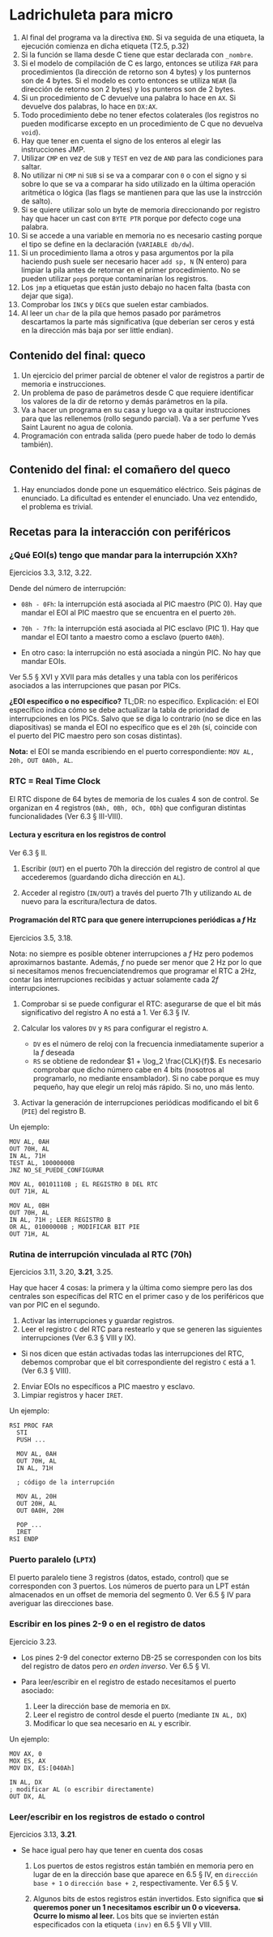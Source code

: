 # Ladrichuleta para micro

1. Al final del programa va la directiva `END`. Si va seguida de una etiqueta,
   la ejecución comienza en dicha etiqueta (T2.5, p.32)
1. Si la función se llama desde C tiene que estar declarada con `_nombre`.
1. Si el modelo de compilación de C es largo, entonces se utiliza `FAR` para
   procedimientos (la dirección de retorno son 4 bytes) y los punternos son de
   4 bytes. Si el modelo es corto entonces se utiliza `NEAR` (la dirección de
   retorno son 2 bytes) y los punteros son de 2 bytes.
1. Si un procedimiento de C devuelve una palabra lo hace en `AX`. Si devuelve
   dos palabras, lo hace en `DX:AX`.
1. Todo procedimiento debe no tener efectos colaterales (los registros no
   pueden modificarse excepto en un procedimiento de C que no devuelva `void`).
1. Hay que tener en cuenta el signo de los enteros al elegir las instrucciones
   JMP.
1. Utilizar `CMP` en vez de `SUB` y `TEST` en vez de `AND` para las condiciones
   para saltar.
1. No utilizar ni `CMP` ni `SUB` si se va a comparar con `0` o con el signo y
   si sobre lo que se va a comparar ha sido utilizado en la última operación
   aritmética o lógica (las flags se mantienen para que las use la instrcción
   de salto).
1. Si se quiere utilizar solo un byte de memoria direccionando por registro hay
   que hacer un cast con `BYTE PTR` porque por defecto coge una palabra.
1. Si se accede a una variable en memoria no es necesario casting porque el
   tipo se define en la declaración (`VARIABLE db/dw`).
1. Si un procedimiento llama a otros y pasa argumentos por la pila haciendo
   push suele ser necesario hacer `add sp, N` (N entero) para limpiar la pila
   antes de retornar en el primer procedimiento. No se pueden utilizar `pop`s
   porque contaminarían los registros.
1. Los `jmp` a etiquetas que están justo debajo no hacen falta (basta con dejar
   que siga).
1. Comprobar los `INC`s y `DEC`s que suelen estar cambiados.
1. Al leer un `char` de la pila que hemos pasado por parámetros descartamos la
   parte más significativa (que deberían ser ceros y está en la dirección más
   baja por ser little endian).


## Contenido del final: queco

1. Un ejercicio del primer parcial de obtener el valor de registros a partir de
   memoria e instrucciones.
1. Un problema de paso de parámetros desde C que requiere identificar los
   valores de la dir de retorno y demás parámetros en la pila.
1. Va a hacer un programa en su casa y luego va a quitar instrucciones para que
   las rellenemos (rollo segundo parcial). Va a ser perfume Yves Saint Laurent
   no agua de colonia.
1. Programación con entrada salida (pero puede haber de todo lo demás también).

## Contenido del final: el comañero del queco

1. Hay enunciados donde pone un esquemático eléctrico. Seis páginas de
   enunciado. La dificultad es entender el enunciado. Una vez entendido, el
   problema es trivial.

## Recetas para la interacción con periféricos

### ¿Qué EOI(s) tengo que mandar para la interrupción XXh?

Ejercicios 3.3, 3.12, 3.22.

Dende del número de interrupción:

- `08h - 0Fh`: la interrupción está asociada al PIC maestro (PIC 0). Hay que
  mandar el EOI al PIC maestro que se encuentra en el puerto `20h`.

- `70h - 7fh`: la interrupción está asociada al PIC esclavo (PIC 1). Hay que
  mandar el EOI tanto a maestro como a esclavo (puerto `0A0h`).
  
- En otro caso: la interrupción no está asociada a ningún PIC. No hay que mandar
  EOIs.


Ver 5.5 &#167; XVI y XVII para más detalles y una tabla con los periféricos
asociados a las interrupciones que pasan por PICs.

**¿EOI específico o no específico?** TL;DR: no específico. Explicación: el EOI
específico indica cómo se debe actualizar la tabla de prioridad de
interrupciones en los PICs. Salvo que se diga lo contrario (no se dice en las
diapositivas) se manda el EOI no específico que es el `20h` (sí, coincide con
el puerto del PIC maestro pero son cosas distintas).

**Nota:** el EOI se manda escribiendo en el puerto correspondiente: `MOV AL, 20h, OUT 0A0h, AL`.

### RTC = Real Time Clock

El RTC dispone de 64 bytes de memoria de los cuales 4 son de control. Se
organizan en 4 registros (`0Ah, 0Bh, 0Ch, 0Dh`) que configuran distintas
funcionalidades (Ver 6.3 &#167; III-VIII).

#### Lectura y escritura en los registros de control

Ver 6.3 &#167; II.

1. Escribir (`OUT`) en el puerto 70h la dirección del registro de control al
   que accederemos (guardando dicha dirección en `AL`).

1. Acceder al registro (`IN/OUT`) a través del puerto 71h y utilizando `AL` de
   nuevo para la escritura/lectura de datos.

#### Programación del RTC para que genere interrupciones periódicas a $f$ Hz

Ejercicios 3.5, 3.18.

Nota: no siempre es posible obtener interrupciones a $f$ Hz pero podemos
aproximarnos bastante. Además, $f$ no puede ser menor que 2 Hz por lo que si
necesitamos menos frecuenciatendremos que programar el RTC a 2Hz, contar las
interrupciones recibidas y actuar solamente cada $2f$ interrupciones.

1. Comprobar si se puede configurar el RTC: asegurarse de que el bit más
   significativo del registro A no está a 1. Ver 6.3 &#167; IV.
1. Calcular los valores `DV` y `RS` para configurar el registro `A`.
   - `DV` es el número de reloj con la frecuencia inmediatamente superior a la
     $f$ deseada
   - `RS` se obtiene de redondear $1 + \log_2 \frac{CLK}{f}$. Es necesario
     comprobar que dicho número cabe en 4 bits (nosotros al programarlo, no
     mediante ensamblador). Si no cabe porque es muy pequeño, hay que elegir un
     reloj más rápido. Si no, uno más lento.

1. Activar la generación de interrupciones periódicas modificando el bit 6
   (`PIE`) del registro B.

Un ejemplo:

```
MOV AL, 0AH
OUT 70H, AL
IN AL, 71H
TEST AL, 10000000B
JNZ NO_SE_PUEDE_CONFIGURAR

MOV AL, 00101110B ; EL REGISTRO B DEL RTC
OUT 71H, AL

MOV AL, 0BH
OUT 70H, AL
IN AL, 71H ; LEER REGISTRO B
OR AL, 01000000B ; MODIFICAR BIT PIE
OUT 71H, AL
```

### Rutina de interrupción vinculada al RTC (70h)

Ejercicios 3.11, 3.20, **3.21**, 3.25.

Hay que hacer 4 cosas: la primera y la última como siempre pero las dos
centrales son específicas del RTC en el primer caso y de los periféricos que
van por PIC en el segundo.

1. Activar las interrupciones y guardar registros.
1. Leer el registro `C` del RTC para restearlo y que se generen las siguientes
   interrupciones (Ver 6.3 &#167; VIII y IX).

  - Si nos dicen que están activadas todas las interrupciones del RTC, debemos
    comprobar que el bit correspondiente del registro `C` está a 1. (Ver 6.3
    &#167; VIII).

2. Enviar EOIs no específicos a PIC maestro y esclavo.
3. Limpiar registros y hacer `IRET`.

Un ejemplo:

```
RSI PROC FAR
  STI
  PUSH ...

  MOV AL, 0AH
  OUT 70H, AL
  IN AL, 71H

  ; código de la interrupción

  MOV AL, 20H
  OUT 20H, AL
  OUT 0A0H, 20H

  POP ...
  IRET
RSI ENDP
```

### Puerto paralelo (`LPTX`)

El puerto paralelo tiene 3 registros (datos, estado, control) que se
corresponden con 3 puertos. Los números de puerto para un LPT están almacenados
en un offset de memoria del segmento 0. Ver 6.5 &#167; IV para averiguar las
direcciones base.

### Escribir en los pines 2-9 o en el registro de datos

Ejercicio 3.23.

- Los pines 2-9 del conector externo DB-25 se corresponden con los bits del
  registro de datos pero *en orden inverso*. Ver 6.5 &#167; VI.

- Para leer/escribir en el registro de estado necesitamos el puerto asociado:

    1. Leer la dirección base de memoria en `DX`.
    2. Leer el registro de control desde el puerto (mediante `IN AL, DX`)
    3. Modificar lo que sea necesario en `AL` y escribir.

Un ejemplo:

```
MOV AX, 0
MOX ES, AX
MOV DX, ES:[040Ah]

IN AL, DX
; modificar AL (o escribir directamente)
OUT DX, AL
```

### Leer/escribir en los registros de estado o control

Ejercicios 3.13, **3.21**.

- Se hace igual pero hay que tener en cuenta dos cosas

    1. Los puertos de estos registros están también en memoria pero en lugar de
       en la dirección base que aparece en 6.5 &#167; IV, en `dirección base +
       1` o `dirección base + 2`, respectivamente. Ver 6.5 &#167; V.

    2. Algunos bits de estos registros están invertidos. Esto significa que
       **si queremos poner un 1 necesitamos escribir un 0 o viceversa. Ocurre
       lo mismo al leer.** Los bits que se invierten están especificados con la
       etiqueta `(inv)` en 6.5 &#167; VII y VIII.
